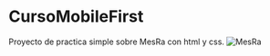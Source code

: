# CursoMobileFirst
Proyecto de practica simple sobre MesRa con html y css.
![MesRa](https://user-images.githubusercontent.com/82168194/185807417-f2eaafc9-2039-4199-8b9b-0e6224433ec5.png)

